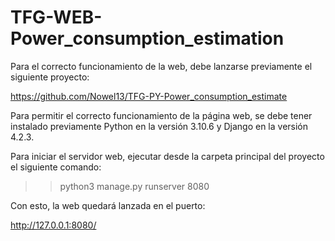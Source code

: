 # TFG-WEB-Power_consumption_estimation


Para el correcto funcionamiento de la web, debe lanzarse previamente el siguiente proyecto: 

https://github.com/Nowel13/TFG-PY-Power_consumption_estimate

Para permitir el correcto funcionamiento de la página web, se debe tener instalado previamente Python en la versión 3.10.6 y Django en la versión 4.2.3.

Para iniciar el servidor web, ejecutar desde la carpeta principal del proyecto el siguiente comando:

>> python3 manage.py runserver 8080

Con esto, la web quedará lanzada en el puerto:

http://127.0.0.1:8080/
